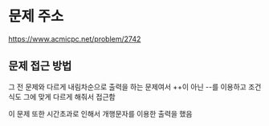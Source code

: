 # 문제 주소
https://www.acmicpc.net/problem/2742

## 문제 접근 방법 
그 전 문제와 다르게 내림차순으로 출력을 하는 문제여서 ++이 아닌 --를 이용하고 조건식도 그에 맞게 다르게 해줘서 접근함 

이 문제 또한 시간초과로 인해서 개행문자를 이용한 출력을 했음 